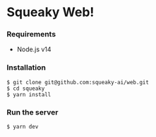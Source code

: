# Squeaky Web!

### Requirements
- Node.js v14

### Installation
```shell
$ git clone git@github.com:squeaky-ai/web.git
$ cd squeaky
$ yarn install
```

### Run the server
```shell
$ yarn dev
```
